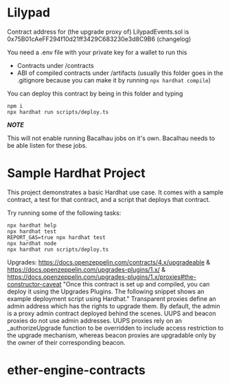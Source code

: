 # Lilypad

Contract address for (the upgrade proxy of) LilypadEvents.sol is 0x75B01cAeFF294f10d21ff3429C683230e3d8C9B6
(changelog)

You need a .env file with your private key for a wallet to run this

- Contracts under /contracts
- ABI of compiled contracts under /artifacts (usually this folder goes in the .gitignore because you can make it by running `npx hardhat compile`)

You can deploy this contract by being in this folder and typing

```shell
npm i
npx hardhat run scripts/deploy.ts
```

***NOTE***

This will not enable running Bacalhau jobs on it's own. Bacalhau needs to be able listen for these jobs.

# Sample Hardhat Project

This project demonstrates a basic Hardhat use case. It comes with a sample contract, a test for that contract, and a script that deploys that contract.

Try running some of the following tasks:

```shell
npx hardhat help
npx hardhat test
REPORT_GAS=true npx hardhat test
npx hardhat node
npx hardhat run scripts/deploy.ts
```

Upgrades: https://docs.openzeppelin.com/contracts/4.x/upgradeable & https://docs.openzeppelin.com/upgrades-plugins/1.x/ & https://docs.openzeppelin.com/upgrades-plugins/1.x/proxies#the-constructor-caveat
"Once this contract is set up and compiled, you can deploy it using the Upgrades Plugins. The following snippet shows an example deployment script using Hardhat."
Transparent proxies define an admin address which has the rights to upgrade them. By default, the admin is a proxy admin contract deployed behind the scenes.
UUPS and beacon proxies do not use admin addresses. UUPS proxies rely on an \_authorizeUpgrade function to be overridden to include access restriction to the upgrade mechanism, whereas beacon proxies are upgradable only by the owner of their corresponding beacon.
# ether-engine-contracts
